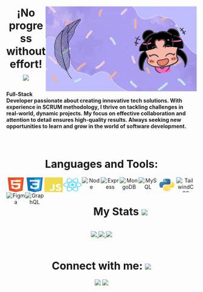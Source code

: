 <div id="header" align="center">
  <link rel="preconnect" href="https://fonts.googleapis.com">
<link rel="preconnect" href="https://fonts.gstatic.com" crossorigin>
<link href="https://fonts.googleapis.com/css2?family=Handlee&display=swap" rel="stylesheet">

  <img
       width="400" align="right" src="https://github.com/SoffiaSanchezz/Img/blob/main/Fondo%20de%20Pantalla%20para%20PC%20Organizador%20Notas%20Morado.gif?raw=true" />
      <h1> ¡No progress without effort! <img  src="https://i.giphy.com/media/j1soPQE95y0eXhMwKT/200w.webp" width="40"></h1>
  <h4 align="left">Full-Stack Developer passionate about creating innovative tech solutions. With experience in SCRUM methodology, I thrive on tackling challenges in real-world, dynamic projects. My focus on effective collaboration and attention to detail ensures high-quality results. Always seeking new opportunities to learn and grow in the world of software development.</h4>
</div>

<div style="display: inline_block" align="center"><br>
  <h1>Languages and Tools:</h1>
  <img align="left" alt="HTML" height="40" width="50" src="https://raw.githubusercontent.com/devicons/devicon/master/icons/html5/html5-original.svg">
  <img align="left" alt="CSS" height="40" width="50" src="https://raw.githubusercontent.com/devicons/devicon/master/icons/css3/css3-original.svg">
  <img align="left" alt="Js" height="40" width="50" src="https://raw.githubusercontent.com/devicons/devicon/master/icons/javascript/javascript-plain.svg">
  <img align="left" alt="React" height="40" width="50" src="https://raw.githubusercontent.com/devicons/devicon/master/icons/react/react-original.svg">
  <img align="left" alt="Node" height="40" width="50" src="https://cdn.jsdelivr.net/gh/devicons/devicon/icons/nodejs/nodejs-original.svg">
  <img align="left" alt="Express" height="40" width="50" src="https://cdn.jsdelivr.net/gh/devicons/devicon/icons/express/express-original.svg">
  <img align="left" alt="MongoDB" height="40" width="50" src="https://cdn.jsdelivr.net/gh/devicons/devicon/icons/mongodb/mongodb-original.svg">
  <img align="left" alt="MySQL" height="40" width="50" src="https://cdn.jsdelivr.net/gh/devicons/devicon/icons/mysql/mysql-original.svg">
  <img align="left" alt="Python" height="40" width="50" src="https://raw.githubusercontent.com/devicons/devicon/master/icons/python/python-original.svg">
  <img align="left" alt="TailwindCSS" height="40" width="50" src="https://w7.pngwing.com/pngs/106/519/png-transparent-tailwind-css-hd-logo.png">
  <img align="left" alt="Figma" height="40" width="50" src="https://cdn.jsdelivr.net/gh/devicons/devicon/icons/figma/figma-original.svg">
  <img align="left" alt="GraphQL" height="40" width="50" src="https://p7.hiclipart.com/preview/292/912/891/graphql-query-language-representational-state-transfer-application-programming-interface-github.jpg">
</div>
</br>
</br>

<h1 bg-[#8149A6] align="center"> My Stats <img src="https://media2.giphy.com/media/fRJm7J9ixDj2eLW0nh/giphy.gif?cid=790b7611fvtsjvjtpql6ysyrkpt32unin86hjwipi35fa0tk&rid=giphy.gif&ct=s"    width="40"></h1>
<br>
  
  <div align="center">
  <a href="https://github.com/27Paola/27Paola.git">
    <img height="160em" src="http://github-readme-streak-stats.herokuapp.com?user=27Paola&theme=tokyonight" />
    <img height="160em" src="https://github-readme-stats.vercel.app/api?username=27Paola&show_icons=true&theme=tokyonight" />
    <img height="160em" src="https://github-readme-stats.vercel.app/api/top-langs/?username=27Paola&theme=tokyonight" />
  </a>
</div>


</br>

<div style="display: inline_block" align="center"> 
  <h1 align="center" >Connect with me: <img src="https://i.giphy.com/media/3KRRozcNsYfp85HV1v/200w.webp" width="40"></h1>
  <a href="www.linkedin.com/in/paola-sanchez-vargas" target="_blank"><img src="https://img.shields.io/badge/-LinkedIn-%230077B5?style=for-the-badge&logo=linkedin&logoColor=Violet" target="_blank"></a>
  <a href="https://web.telegram.org/z/#-1582685558" target="blank"><img src="https://img.shields.io/badge/-Telegram-%232AABEE?style=for-the-badge&logo=Telegram&logoColor=white" />
</a>
</div> 
